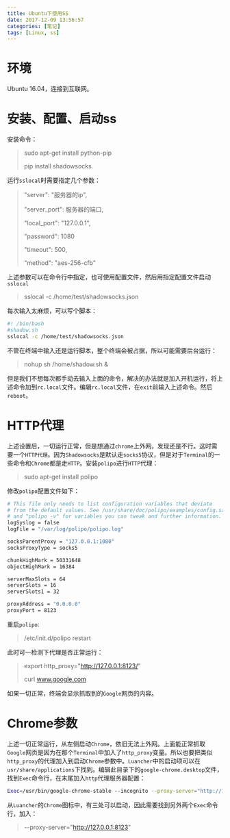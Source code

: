 ```yaml
---
title: Ubuntu下使用SS
date: 2017-12-09 13:56:57
categories: [笔记]
tags: [Linux, ss]
---
```


# 环境

Ubuntu 16.04，连接到互联网。

# 安装、配置、启动ss

安装命令：

> sudo apt-get install python-pip
>
> pip install shadowsocks



运行`sslocal`时需要指定几个参数：

> "server": "服务器的ip",
>
> "server_port": 服务器的端口,
>
> "local_port": "127.0.0.1",
>
> "password": 1080
>
> "timeout": 500,
>
> "method": "aes-256-cfb"

上述参数可以在命令行中指定，也可使用配置文件，然后用指定配置文件启动`sslocal`

> sslocal -c /home/test/shadowsocks.json

每次输入太麻烦，可以写个脚本：

```bash
#! /bin/bash
#shadow.sh
sslocal -c /home/test/shadowsocks.json
```

不管在终端中输入还是运行脚本，整个终端会被占据，所以可能需要后台运行：

> nohup sh /home/shadow.sh &



但是我们不想每次都手动去输入上面的命令，解决的办法就是加入开机运行，将上述命令加到`rc.local`文件。编辑`rc.local`文件，在`exit`前输入上述命令。然后`reboot`。

# HTTP代理

上述设置后，一切运行正常，但是想通过`chrome`上外网，发现还是不行。这时需要一个`HTTP代理`。因为`Shadowsocks`是默认走`socks5`协议，但是对于`Terminal`的一些命令和`Chrome`都是走`HTTP`。安装`polipo`进行`HTTP`代理：

> sudo apt-get install polipo

修改`polipo`配置文件如下：

```bash
# This file only needs to list configuration variables that deviate
# from the default values. See /usr/share/doc/polipo/examples/config.sample
# and "polipo -v" for variables you can tweak and further information.
logSyslog = false
logFile = "/var/log/polipo/polipo.log"

socksParentProxy = "127.0.0.1:1080"
socksProxyType = socks5

chunkHighMark = 50331648
objectHighMark = 16384

serverMaxSlots = 64
serverSlots = 16
serverSlots1 = 32

proxyAddress = "0.0.0.0"
proxyPort = 8123
```

重启`polipo`:

> /etc/init.d/polipo restart

此时可一检测下代理是否正常运行：

> export http_proxy="http://127.0.0.1:8123/"
>
> curl www.google.com

如果一切正常，终端会显示抓取到的`Google`网页的内容。

# Chrome参数

上述一切正常运行，从左侧启动`Chrome`，依旧无法上外网。上面能正常抓取`Google`网页是因为在那个`Terminal`中加入了`http_proxy`变量。所以也要把类似`http_proxy`的代理加入到启动`Chrome`参数中。`Luancher`中的启动项可以在`usr/share/applications`下找到。编辑此目录下的`google-chrome.desktop`文件，找到`Exec`命令行，在末尾加入`http`代理服务器配置：

```bash
Exec=/usr/bin/google-chrome-stable --incognito --proxy-server="http://127.0.0.1:8123"
```

从`Luancher`的`Chrome`图标中，有三处可以启动，因此需要找到另外两个`Exec`命令行，加入：

> --proxy-server="http://127.0.0.1:8123"

